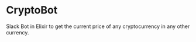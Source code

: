 # CryptoBot

Slack Bot in Elixir to get the current price of any cryptocurrency in any other currency.
